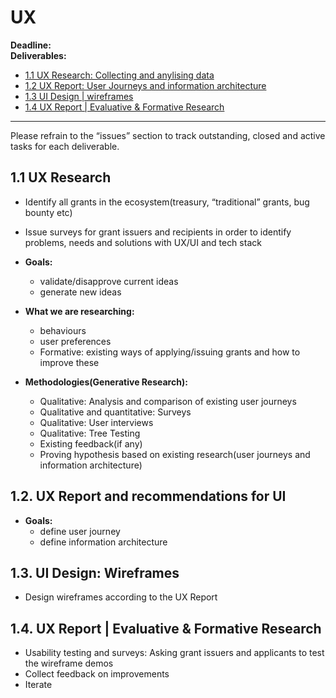 # UX

**Deadline:** <br/>
**Deliverables:**

* [1.1 UX Research: Collecting and anylising data](https://github.com/OrdumLTD/UX/issues/1) 
* [1.2 UX Report: User Journeys and information architecture](https://github.com/OrdumLTD/UX/issues/2) 
* [1.3 UI Design | wireframes](https://github.com/OrdumLTD/UX/issues/3)
* [1.4 UX Report | Evaluative & Formative Research]((https://github.com/OrdumLTD/UX/issues/3)) 

---

Please refrain to the “issues” section to track outstanding, closed and active tasks for each deliverable. 
 
## **1.1 UX Research**

- Identify all grants in the ecosystem(treasury, “traditional” grants, bug bounty etc)
- Issue surveys for grant issuers and recipients in order to identify problems, needs and solutions with UX/UI and tech stack

- **Goals:**
    - validate/disapprove current ideas
    - generate new ideas

- **What we are researching:**
    - behaviours
    - user preferences
    - Formative: existing ways of applying/issuing grants and how to improve these


- **Methodologies(Generative Research):**
    - Qualitative: Analysis and comparison of existing user journeys
    - Qualitative and quantitative: Surveys
    - Qualitative: User interviews
    - Qualitative: Tree Testing
    - Existing feedback(if any)
    - Proving hypothesis based on existing research(user journeys and information architecture)

## **1.2. UX Report and recommendations for UI**

- **Goals:**
    - define user journey
    - define information architecture
    

## 1.3. **UI Design: Wireframes** 

- Design wireframes according to the UX Report

## **1.4. UX Report | Evaluative & Formative Research** 

- Usability testing and surveys: Asking grant issuers and applicants to test the wireframe demos
- Collect feedback on improvements
- Iterate
